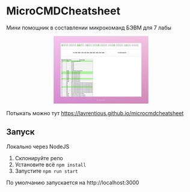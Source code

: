 # MicroCMDCheatsheet

Мини помощник в составлении микрокоманд БЭВМ для 7 лабы

<p align="center">
  <img src="assets/preview.jpeg" alt="screenshot" style="width: 50%"/>
</p>

Потыкать можно тут https://lavrentious.github.io/microcmdcheatsheet

## Запуск
Локально через NodeJS

1. Склонируйте репо
2. Установите всё `npm install`
3. Запустите `npm run start`

По умолчанию запускается на http://localhost:3000